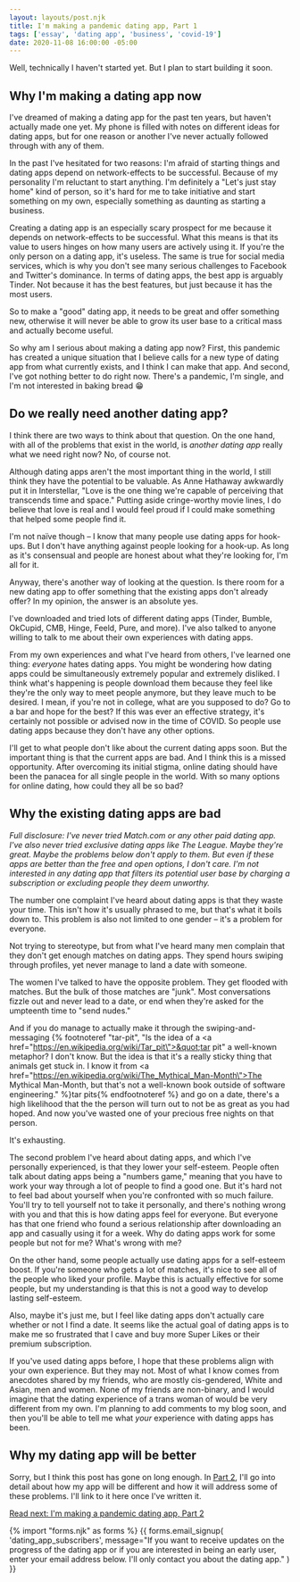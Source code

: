 ```yaml
---
layout: layouts/post.njk
title: I'm making a pandemic dating app, Part 1
tags: ['essay', 'dating app', 'business', 'covid-19']
date: 2020-11-08 16:00:00 -05:00
---
```


Well, technically I haven't started yet. But I plan to start building it soon.

## Why I'm making a dating app now

I've dreamed of making a dating app for the past ten years, but haven't actually made one yet.
My phone is filled with notes on different ideas for dating
apps, but for one reason or another I've never actually followed through with
any of them.

In the past I've hesitated for two reasons: I'm afraid of starting things
and dating apps depend on network-effects to be successful. Because of
my personality I'm reluctant to start anything. I'm definitely a
"Let's just stay home" kind of person, so it's hard for me to take initiative
and start something on my own, especially something as daunting as starting
a business.

Creating a dating app is an especially scary prospect for me because
it depends on network-effects to be successful. What this means is that
its value to users hinges on how many users are actively using it.
If you're the only person on a dating app, it's useless. The same is
true for social media services, which is why you don't see many serious
challenges to Facebook and Twitter's dominance. In terms of dating apps,
the best app is arguably Tinder. Not because it has the best
features, but just because it has the most users.

So to make a "good" dating app, it needs to be great and offer something
new, otherwise it will never be able to grow its user base to a critical
mass and actually become useful.

So why am I serious about making a dating app now? First, this pandemic has created
a unique situation that I believe calls for a new type of dating app
from what currently exists, and I think I can make that app. And second, I've
got nothing better to do right now. There's a pandemic, I'm single,
and I'm not interested in baking bread 😁

## Do we really need another dating app?

I think there are two ways to think about that question. On the one hand, with
all of the problems that exist in the world, is _another dating app_ really
what we need right now? No, of course not.

Although dating apps aren't the most important thing in the world, I still
think they have the potential to be valuable. As Anne Hathaway awkwardly
put it in Interstellar, "Love is the one thing we're capable of perceiving that transcends time and space."
Putting aside cringe-worthy movie lines, I do believe that love is real
and I would feel proud if I could make something that helped some people find
it.

I'm not naïve though – I know that many people use dating apps for hook-ups.
But I don't have anything against people looking for a hook-up. As long as
it's consensual and people are honest about what they're looking for, I'm
all for it.

Anyway, there's another way of looking at the question. Is there room
for a new dating app to offer something that the existing apps don't
already offer? In my opinion, the answer is an absolute yes.

I've downloaded and tried lots of different dating apps
(Tinder, Bumble, OkCupid, CMB, Hinge, Feeld, Pure, and more).
I've also talked to anyone willing to talk to me about their own
experiences with dating apps.

From my own experiences and what I've heard from others, I've
learned one thing: _everyone_ hates dating apps. You might be
wondering how dating apps could be simultaneously extremely popular
and extremely disliked. I think what's happening is people download
them because they feel like they're the only way to meet people anymore,
but they leave much to be desired. I mean, if you're not in college, what
are you supposed to do? Go to a bar and hope for the best? If this
was ever an effective strategy, it's certainly not possible or advised
now in the time of COVID. So people use dating apps because they
don't have any other options.

I'll get to what people don't like about the current dating apps soon.
But the important thing is that the current apps are bad. And I think
this is a missed opportunity. After overcoming its initial stigma,
online dating should have been the panacea for all single people in the world.
With so many options for online dating, how could they all be so bad?

## Why the existing dating apps are bad

_Full disclosure: I've never tried Match.com or any other paid dating app.
I've also never tried exclusive dating apps like The League. Maybe they're
great. Maybe the problems below don't apply to them. But even
if these apps are better than the free and open options, I don't care.
I'm not interested in any dating app that filters its potential user base
by charging a subscription or excluding people they deem unworthy._

The number one complaint I've heard about dating apps is that they waste
your time. This isn't how it's usually phrased to me, but that's what it
boils down to. This problem is also not limited to one gender – it's a
problem for everyone.

Not trying to stereotype, but from what I've heard many men complain
that they don't get enough matches on dating apps. They spend hours
swiping through profiles, yet never manage to land a date with someone.

The women I've talked to have the opposite problem. They get flooded with
matches. But the bulk of those matches are "junk". Most conversations
fizzle out and never lead to a date, or end when they're asked for the
umpteenth time to "send nudes."

And if you do manage to actually make it through the swiping-and-messaging
{% footnoteref "tar-pit", "Is the idea of a <a href=\"https://en.wikipedia.org/wiki/Tar_pit\">&quot;tar pit&quot;</a> a well-known metaphor? I don't know. But the idea is that it's a really sticky thing that animals get stuck in. I know it from <a href=\"https://en.wikipedia.org/wiki/The_Mythical_Man-Month\">The Mythical Man-Month</a>, but that's not a well-known book outside of software engineering." %}tar pits{% endfootnoteref %}
and go on a date, there's a high likelihood that the the person
will turn out to not be as great as you had hoped. And now you've wasted
one of your precious free nights on that person.

It's exhausting.

The second problem I've heard about dating apps, and which I've personally
experienced, is that they lower your self-esteem. People often talk
about dating apps being a "numbers game," meaning that you have to work
your way through a lot of people to find a good one. But it's hard not
to feel bad about yourself when you're confronted with so much failure.
You'll try to tell yourself not to take it personally, and there's nothing
wrong with you and that this is how dating apps feel for everyone. But
everyone has that one friend who found a serious relationship after
downloading an app and casually using it for a week. Why do dating apps work for
some people but not for me? What's wrong with me?

On the other hand, some people actually use dating apps for a self-esteem
boost. If you're someone who gets a lot of matches, it's nice to see all
of the people who liked your profile. Maybe this is actually effective for
some people, but my understanding is that this is not a good way to
develop lasting self-esteem.

Also, maybe it's just me, but I feel like dating apps don't actually
care whether or not I find a date. It seems like the actual goal of
dating apps is to make me so frustrated that I cave and buy more
Super Likes or their premium subscription.

If you've used dating apps before, I hope that these problems align
with your own experience. But they may not. Most of what I know
comes from anecdotes shared by my friends, who are mostly cis-gendered,
White and Asian, men and women. None of my friends are non-binary, and
I would imagine that the dating experience of a trans woman of
would be very different from my own. I'm planning to add
comments to my blog soon, and then you'll be able to tell me what
_your_ experience with dating apps has been.

## Why my dating app will be better

Sorry, but I think this post has gone on long enough. In [Part 2](/post/making_a_dating_app_part2),
I'll go into detail about how my app will be different and how
it will address some of these problems. I'll link to it here once I've written it.

[Read next: I'm making a pandemic dating app, Part 2](/post/making_a_dating_app_part2)

{% import "forms.njk" as forms %}
{{
    forms.email_signup(
        'dating_app_subscribers',
        message="If you want to receive updates on the progress of the dating app or if you are interested in being an early user, enter your email address below. I'll only contact you about the dating app."
    )
}}
